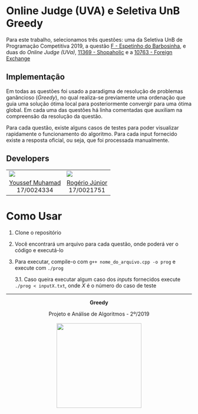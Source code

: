 # Online Judge (UVA) e Seletiva UnB Greedy

Para este trabalho, selecionamos três questões: uma da Seletiva UnB de Programação Competitiva 2019, a questão [F - Espetinho do Barbosinha](https://codeforces.com/group/btcK4I5D5f/contest/244688/problem/F), e duas do _Online Judge (UVa)_,
[11369 - Shopaholic](https://onlinejudge.org/external/113/11369.pdf) e a [10763 - Foreign Exchange](https://onlinejudge.org/external/113/11369.pdf)

## Implementação

Em todas as questões foi usado a paradigma de resolução de problemas ganâncioso (*Greedy*), no qual realiza-se previamente uma ordenação que guia uma solução ótima local para posteriormente convergir para uma ótima global. Em cada uma das questões há linha comentadas que auxiliam na compreensão da resolução da questão.

Para cada questão, existe alguns casos de testes para poder visualizar rapidamente o funcionamento do algoritmo. Para cada input fornecido existe a resposta oficial, ou seja, que foi processada manualmente.

## Developers

<table border="0">
    <tr>
        <td> <img src="https://avatars3.githubusercontent.com/u/29265857?s=460&v=4"> </td>
        <td> <img src="https://avatars3.githubusercontent.com/u/42387946?s=460&v=4"> </td>
    </tr>
    <tr>
        <td align="center"> <a href="https://github.com/youssef-md"> Youssef Muhamad </a> <br> 17/0024334 </td>
        <td align="center"> <a href="https://github.com/rogerioo"> Rogério Júnior </a> <br> 17/0021751 </td>
    </tr>
</table>

# Como Usar

1. Clone o repositório
2. Você encontrará um arquivo para cada questão, onde poderá ver o código e executá-lo
3. Para executar, compile-o com ```g++ nome_do_arquivo.cpp -o prog``` e execute com ```./prog```

   3.1. Caso queira executar algum caso dos _inputs_ fornecidos execute ```./prog < inputX.txt```, onde _X_ é o número do caso de teste 

<hr/>
<p align="center"><b>Greedy</b></p>
<p align="center">Projeto e Análise de Algoritmos - 2º/2019<br /><br />
<a href="https://fga.unb.br" target="_blank"><img width="230"src="https://4.bp.blogspot.com/-0aa6fAFnSnA/VzICtBQgciI/AAAAAAAARn4/SxVsQPFNeE0fxkCPVgMWbhd5qIEAYCMbwCLcB/s1600/unb-gama.png"></a>
</p>
